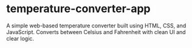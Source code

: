 # temperature-converter-app
A simple web-based temperature converter built using HTML, CSS, and JavaScript. Converts between Celsius and Fahrenheit with clean UI and clear logic.
